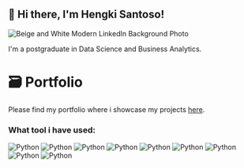 ## 👋 Hi there, I'm Hengki Santoso!

![Beige and White Modern LinkedIn Background Photo](https://github.com/hengkisan/hengkisan/assets/122197570/9bb07fdf-fa27-4872-9208-19acd5765989)

I'm a postgraduate in Data Science and Business Analytics.

# 🗃️ Portfolio
Please find my portfolio where i showcase my projects [here](https://github.com/hengkisan/Portofolio).

<h3>What tool i have used:</h3>
<p>
  <img alt="Python" src="https://img.shields.io/badge/Python-green " />
  <img alt="Python" src="https://img.shields.io/badge/SQL-yellow" />
  <img alt="Python" src="https://img.shields.io/badge/R-blue" />
  <img alt="Python" src="https://img.shields.io/badge/Java-red" />
  <img alt="Python" src="https://img.shields.io/badge/Azure-purple" />
  <img alt="Python" src="https://img.shields.io/badge/AWS-orange" />
  <img alt="Python" src="https://img.shields.io/badge/Tableau-white" />
  <img alt="Python" src="https://img.shields.io/badge/PowerBI-yellow" />
  <img alt="Python" src="https://img.shields.io/badge/Python-green" />

</p>
